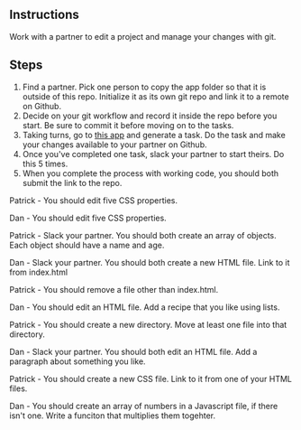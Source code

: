 ## Instructions

Work with a partner to edit a project and manage your changes with git.

## Steps

1. Find a partner. Pick one person to copy the app folder so that it is outside of this repo. Initialize it as its own git repo and link it to a remote on Github.
2. Decide on your git workflow and record it inside the repo before you start. Be sure to commit it before moving on to the tasks.
3. Taking turns, go to [this app](https://random-task-generator.firebaseapp.com) and generate a task. Do the task and make your changes available to your partner on Github.
4. Once you've completed one task, slack your partner to start theirs. Do this 5 times.
5. When you complete the process with working code, you should both submit the link to the repo.

Patrick - You should edit five CSS properties.

Dan - You should edit five CSS properties.

Patrick - Slack your partner. You should both create an array of objects. Each object should have a name and age.

Dan - Slack your partner. You should both create a new HTML file. Link to it from index.html

Patrick - You should remove a file other than index.html.

Dan - You should edit an HTML file. Add a recipe that you like using lists.

Patrick - You should create a new directory. Move at least one file into that directory.

Dan - Slack your partner. You should both edit an HTML file. Add a paragraph about something you like.

Patrick - You should create a new CSS file. Link to it from one of your HTML files.

Dan - You should create an array of numbers in a Javascript file, if there isn't one. Write a funciton that multiplies them togehter.
